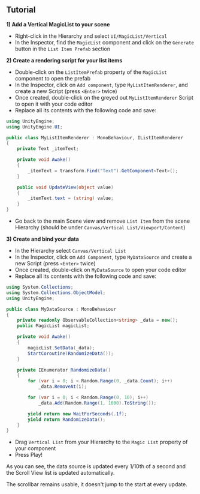 Tutorial
--------

**1) Add a Vertical MagicList to your scene**
- Right-click in the Hierarchy and select `UI/MagicList/Vertical`
- In the Inspector, find the `MagicList` component and click on the `Generate` button in the `List Item Prefab` section

**2) Create a rendering script for your list items**
- Double-click on the `ListItemPrefab` property of the `MagicList` component to open the prefab
- In the Inspector, click on `Add component`, type `MyListItemRenderer`, and create a new Script (press `<Enter>` twice)
- Once created, double-click on the greyed out `MyListItemRenderer` Script to open it with your code editor
- Replace all its contents with the following code and save:

```csharp
using UnityEngine;
using UnityEngine.UI;

public class MyListItemRenderer : MonoBehaviour, IListItemRenderer
{
    private Text _itemText;

    private void Awake()
    {
        _itemText = transform.Find("Text").GetComponent<Text>();
    }

    public void UpdateView(object value)
    {
        _itemText.text = (string) value;
    }
}
```
   
- Go back to the main Scene view and remove `List Item` from the scene Hierarchy (should be under `Canvas/Vertical List/Viewport/Content`)
   
**3) Create and bind your data**
- In the Hierarchy select `Canvas/Vertical List`
- In the Inspector, click on `Add Component`, type `MyDataSource` and create a new Script (press `<Enter>` twice)
- Once created, double-click on `MyDataSource` to open your code editor
- Replace all its contents with the following code and save:

```csharp
using System.Collections;
using System.Collections.ObjectModel;
using UnityEngine;

public class MyDataSource : MonoBehaviour
{
    private readonly ObservableCollection<string> _data = new();
    public MagicList magicList;

    private void Awake()
    {
        magicList.SetData(_data);
        StartCoroutine(RandomizeData());
    }

    private IEnumerator RandomizeData()
    {
        for (var i = 0; i < Random.Range(0, _data.Count); i++)
            _data.RemoveAt(i);

        for (var i = 0; i < Random.Range(0, 10); i++)
            _data.Add(Random.Range(1, 1000).ToString());

        yield return new WaitForSeconds(.1f);
        yield return RandomizeData();
    }
}
```

- Drag `Vertical List` from your Hierarchy to the `Magic List` property of your component
- Press Play!
   
As you can see, the data source is updated every 1/10th of a second and the Scroll View list is updated automatically.

The scrollbar remains usable, it doesn't jump to the start at every update.  

